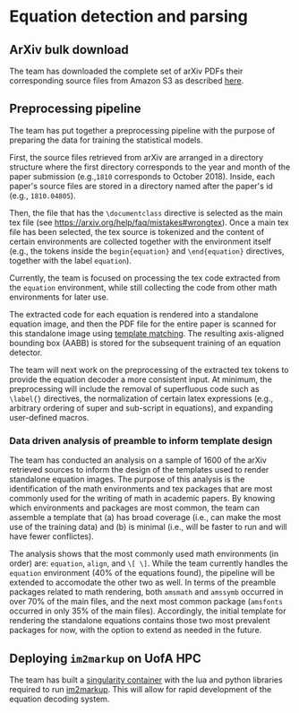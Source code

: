# Equation detection and parsing

## ArXiv bulk download

The team has downloaded the complete set of arXiv PDFs their corresponding
source files from Amazon S3 as described
[here](https://arxiv.org/help/bulk_data_s3).

## Preprocessing pipeline

The team has put together a preprocessing pipeline with the purpose of
preparing the data for training the statistical models.

First, the source files retrieved from arXiv are arranged in a directory
structure where the first directory corresponds to the year and month of the
paper submission (e.g.,`1810` corresponds to October 2018). 
Inside, each paper's source files are stored in
a directory named after the paper's id (e.g., `1810.04805`).

Then, the file that has the `\documentclass` directive is selected as the main
tex file (see https://arxiv.org/help/faq/mistakes#wrongtex). Once a main tex
file has been selected, the tex source is tokenized and the content of certain
environments are collected together with the environment itself (e.g., the
tokens inside the `begin{equation}` and `\end{equation}` directives, together
with the label `equation`).

Currently, the team is focused on processing the tex code extracted
from the `equation` environment, while still collecting the code from other math
environments for later use.

The extracted code for each equation is rendered into a standalone equation image, and then the
PDF file for the entire paper is scanned for this standalone image using
[template matching](https://docs.opencv.org/4.0.0/df/dfb/group__imgproc__object.html).
The resulting axis-aligned bounding box (AABB) is stored for the subsequent
training of an equation detector.

The team will next work on the preprocessing of the extracted tex tokens to provide
the equation decoder a more consistent input.  At minimum, the preprocessing will include 
the removal of superfluous code such as `\label{}` directives, the normalization of 
certain latex expressions (e.g., arbitrary ordering of super and sub-script in equations), 
and expanding user-defined macros.

### Data driven analysis of preamble to inform template design

The team has conducted an analysis on a sample of 1600 of the arXiv retrieved
sources to inform the design of the templates used to render standalone
equation images. The purpose of this analysis is the identification of
the math environments and tex packages that are most commonly used for 
the writing of math in academic papers.  By knowing which environments and packages
are most common, the team can assemble a template that (a) has broad coverage (i.e., 
can make the most use of the training data) and (b) is minimal (i.e., will be faster 
to run and will have fewer conflictes).

The analysis shows that the most commonly used math environments (in order) are:
`equation`, `align`, and `\[ \]`.  While the team currently handles the `equation`
environment (40% of the equations found), the pipeline will be extended to accomodate
the other two as well.  In terms of the preamble packages related to math rendering, 
both `amsmath` and `amssymb` occurred in over 70% of the main files, and the next most
common package (`amsfonts` occurred in only 35% of the main files).  Accordingly,
the initial template for rendering the standalone equations contains those two most
prevalent packages for now, with the option to extend as needed in the future.

## Deploying `im2markup` on UofA HPC

The team has built a
[singularity container](https://www.sylabs.io/guides/3.0/user-guide/)
with the lua and python libraries required to run
[im2markup](https://github.com/harvardnlp/im2markup).  This will allow for rapid development
of the equation decoding system.
